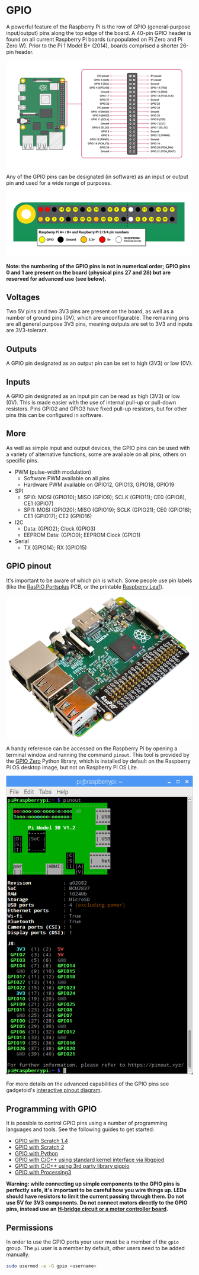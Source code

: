 # GPIO

A powerful feature of the Raspberry Pi is the row of GPIO (general-purpose input/output) pins along the top edge of the board. A 40-pin GPIO header is found on all current Raspberry Pi boards (unpopulated on Pi Zero and Pi Zero W). Prior to the Pi 1 Model B+ (2014), boards comprised a shorter 26-pin header.

![GPIO pins](images/GPIO-Pinout-Diagram-2.png)

Any of the GPIO pins can be designated (in software) as an input or output pin and used for a wide range of purposes.

![GPIO layout](images/GPIO.png)

**Note: the numbering of the GPIO pins is not in numerical order; GPIO pins 0 and 1 are present on the board (physical pins 27 and 28) but are reserved for advanced use (see below).**

## Voltages

Two 5V pins and two 3V3 pins are present on the board, as well as a number of ground pins (0V), which are unconfigurable. The remaining pins are all general purpose 3V3 pins, meaning outputs are set to 3V3 and inputs are 3V3-tolerant.

## Outputs

A GPIO pin designated as an output pin can be set to high (3V3) or low (0V).

## Inputs

A GPIO pin designated as an input pin can be read as high (3V3) or low (0V). This is made easier with the use of internal pull-up or pull-down resistors. Pins GPIO2 and GPIO3 have fixed pull-up resistors, but for other pins this can be configured in software.

## More

As well as simple input and output devices, the GPIO pins can be used with a variety of alternative functions, some are available on all pins, others on specific pins.

- PWM (pulse-width modulation)
    - Software PWM available on all pins
    - Hardware PWM available on GPIO12, GPIO13, GPIO18, GPIO19
- SPI
    - SPI0: MOSI (GPIO10); MISO (GPIO9); SCLK (GPIO11); CE0 (GPIO8), CE1 (GPIO7)
    - SPI1: MOSI (GPIO20); MISO (GPIO19); SCLK (GPIO21); CE0 (GPIO18); CE1 (GPIO17); CE2 (GPIO16)
- I2C
    - Data: (GPIO2); Clock (GPIO3)
    - EEPROM Data: (GPIO0); EEPROM Clock (GPIO1)
- Serial
    - TX (GPIO14); RX (GPIO15)

## GPIO pinout

It's important to be aware of which pin is which. Some people use pin labels (like the [RasPiO Portsplus](http://rasp.io/portsplus/) PCB, or the printable [Raspberry Leaf](https://github.com/splitbrain/rpibplusleaf)).

![](images/raspio-portsplus.jpg)

A handy reference can be accessed on the Raspberry Pi by opening a terminal window and running the command `pinout`. This tool is provided by the [GPIO Zero](https://gpiozero.readthedocs.io/) Python library, which is installed by default on the Raspberry Pi OS desktop image, but not on Raspberry Pi OS Lite.

![](images/gpiozero-pinout.png)

For more details on the advanced capabilities of the GPIO pins see gadgetoid's [interactive pinout diagram](http://pinout.xyz/).

## Programming with GPIO

It is possible to control GPIO pins using a number of programming languages and tools. See the following guides to get started:

- [GPIO with Scratch 1.4](scratch1/README.md)
- [GPIO with Scratch 2](scratch2/README.md)
- [GPIO with Python](python/README.md)
- [GPIO with C/C++ using standard kernel interface via libgpiod](https://kernel.googlesource.com/pub/scm/libs/libgpiod/libgpiod/+/v0.2.x/README.md)
- [GPIO with C/C++ using 3rd party library pigpio](http://abyz.me.uk/rpi/pigpio/)
- [GPIO with Processing3](https://processing.org/reference/libraries/io/GPIO.html)

**Warning: while connecting up simple components to the GPIO pins is perfectly safe, it's important to be careful how you wire things up. LEDs should have resistors to limit the current passing through them. Do not use 5V for 3V3 components. Do not connect motors directly to the GPIO pins, instead use an [H-bridge circuit or a motor controller board](https://projects.raspberrypi.org/en/projects/physical-computing/16).**

## Permissions

In order to use the GPIO ports your user must be a member of the `gpio` group. The `pi` user is a member by default, other users need to be added manually.

```bash
sudo usermod -a -G gpio <username>
```
